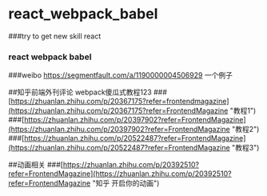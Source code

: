 # react_webpack_babel
###try to get new skill react 
### react  webpack babel


###weibo  https://segmentfault.com/a/1190000004506929 一个例子

##知乎前端外刊评论 webpack傻瓜式教程123
###[https://zhuanlan.zhihu.com/p/20367175?refer=frontendmagazine](https://zhuanlan.zhihu.com/p/20367175?refer=FrontendMagazine "教程1")
###[https://zhuanlan.zhihu.com/p/20397902?refer=FrontendMagazine](https://zhuanlan.zhihu.com/p/20397902?refer=FrontendMagazine "教程2")
###[https://zhuanlan.zhihu.com/p/20522487?refer=FrontendMagazine](https://zhuanlan.zhihu.com/p/20522487?refer=FrontendMagazine "教程3")

##动画相关
###[https://zhuanlan.zhihu.com/p/20392510?refer=FrontendMagazine](https://zhuanlan.zhihu.com/p/20392510?refer=FrontendMagazine "知乎  开启你的动画")
